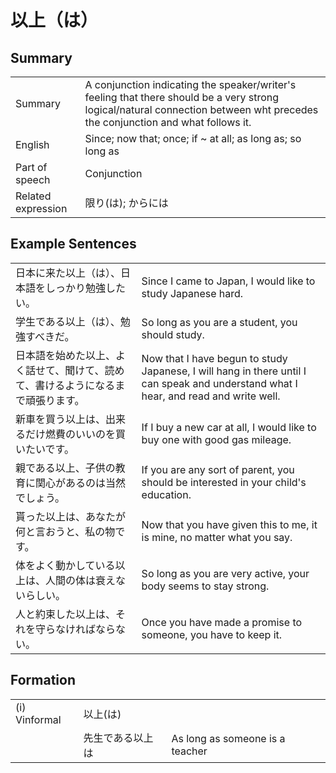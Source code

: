 # 以上（は）

## Summary

<table><tr>   <td>Summary</td>   <td>A conjunction indicating the speaker/writer's feeling that there should be a very strong logical/natural connection between wht precedes the conjunction and what follows it.</td></tr><tr>   <td>English</td>   <td>Since; now that; once; if ~ at all; as long as; so long as</td></tr><tr>   <td>Part of speech</td>   <td>Conjunction</td></tr><tr>   <td>Related expression</td>   <td>限り(は); からには</td></tr></table>

## Example Sentences

<table><tr>   <td>日本に来た以上（は）、日本語をしっかり勉強したい。</td>   <td>Since I came to Japan, I would like to study Japanese hard.</td></tr><tr>   <td>学生である以上（は）、勉強すべきだ。</td>   <td>So long as you are a student, you should study.</td></tr><tr>   <td>日本語を始めた以上、よく話せて、聞けて、読めて、書けるようになるまで頑張ります。</td>   <td>Now that I have begun to study Japanese, I will hang in there until I can speak and understand what I hear, and read and write well.</td></tr><tr>   <td>新車を買う以上は、出来るだけ燃費のいいのを買いたいです。</td>   <td>If I buy a new car at all, I would like to buy one with good gas mileage.</td></tr><tr>   <td>親である以上、子供の教育に関心があるのは当然でしょう。</td>   <td>If you are any sort of parent, you should be interested in your child's education.</td></tr><tr>   <td>貰った以上は、あなたが何と言おうと、私の物です。</td>   <td>Now that you have given this to me, it is mine, no matter what you say.</td></tr><tr>   <td>体をよく動かしている以上は、人間の体は衰えないらしい。</td>   <td>So long as you are very active, your body seems to stay strong.</td></tr><tr>   <td>人と約束した以上は、それを守らなければならない。</td>   <td>Once you have made a promise to someone, you have to keep it.</td></tr></table>

## Formation

<table class="table"> <tbody><tr class="tr head"> <td class="td"><span class="numbers">(i)</span> <span> <span class="bold">Vinformal</span></span></td> <td class="td"><span class="concept">以上</span><span>(<span class="concept">は</span>)</span> </td> <td class="td"><span>&nbsp;</span></td> </tr> <tr class="tr"> <td class="td"><span>&nbsp;</span></td> <td class="td"><span>先生<span class="concept">である以上は</span></span> </td> <td class="td"><span>As    long as someone is a teacher</span></td> </tr> </tbody></table>

